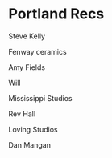 # Portland Recs

Steve Kelly

Fenway ceramics

Amy Fields

Will 

Mississippi Studios

Rev Hall

Loving Studios

Dan Mangan